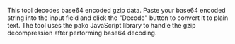 This tool decodes base64 encoded gzip data. Paste your base64 encoded string into the input field and click the "Decode" button to convert it to plain text. The tool uses the pako JavaScript library to handle the gzip decompression after performing base64 decoding.

<!-- Generated from commit: 2ef8cb4d03cd338b88ee72f8d811d839f311c525 -->